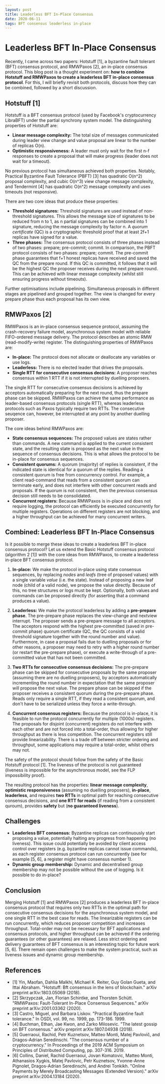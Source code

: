 ```yaml
---
layout: post
title: Leaderless BFT In-Place Consensus
date: 2020-06-11
tags: BFT consensus leaderless in-place
---
```


# Leaderless BFT In-Place Consensus

Recently, I came across two papers: Hotstuff [1], a byzantine fault tolerant (BFT) consensus protocol, and RMWPaxos [2], an in-place consensus protocol.
This blog post is a thought experiment on: **how to combine Hotstuff and RMWPaxos to create a leaderless BFT in-place consensus protocol**.
For this, I will briefly revisit both protocols, discuss how they can be combined, followed by a short discussion.

## Hotstuff [1]
Hotstuff is a BFT consensus protocol (used by Facebook's cryptocurrency LibraBFT) under the partial synchrony system model.
The distinguishing properties of Hotstuff are:
- **Linear message complexity:** The total size of messages communicated during leader view change and value proposal are linear to the number of replicas O(n).
- **Optimistic responsiveness:** A leader must only wait for the first n-f responses to create a proposal that will make progress (leader does not wait for a timeout).

No previous protocol has simultaneous achieved both properties.
Notably, Practical Byzantine Fault Tolerance (PBFT) [3] has quadratic O(n^2) proposal complexity, and cubic O(n^3) view change message complexity, and Tendermint [4] has quadratic O(n^2) message complexity and uses timeouts (not responsive).

There are two core ideas that produce these properties:
* **Threshold signatures:** Threshold signatures are used instead of non-threshold signatures. This allows the message size of signatures to be reduced from n to 1, as n partial signatures can be combined into 1 signature, reducing the message complexity by factor n. A *quorum certificate* (QC) is a cryptographic threshold proof that at least 2f+1 replicas have signed for a value.
* **Three phases:** The consensus protocol consists of three phases instead of two phases: prepare; pre-commit; commit. In comparison, the PBFT protocol consists of two phases: prepare; commit.
The pre-commit phase guarantees that f+1 honest replicas have received and saved the QC from the prepare round.
If this QC is committed, it follows that it will be the highest QC the proposer receives during the next prepare round.
This can be achieved with linear message complexity (whilst still ensuring progress without timeouts).

Further optimisations include pipelining.
Simultaneous proposals in different stages are pipelined and grouped together.
The view is changed for every prepare phase thus each proposal has its own view.

## RMWPaxos [2]
RMWPaxos is an in-place consensus sequence protocol, assuming the crash-recovery failure model, asynchronous system model with reliable FIFO-ordered message delivery.
The protocol describes an atomic RMW (read-modify-write) register.
The distinguishing properties of RMWPaxos are:
- **In-place:** The protocol does not allocate or deallocate any variables or use logs.
- **Leaderless:** There is no elected leader that drives the proposals.
- **Single RTT for consecutive consensus decisions:** A proposer reaches consensus within 1 RTT if it is not interrupted by duelling proposers.

The single RTT for consecutive consensus decisions is achieved by acceptors automatically preparing for the next round, thus the prepare phase can be skipped.
RMWPaxos can achieve the same performance as leader-based consensus protocols (single RTT), whereas leaderless protocols such as Paxos typically require two RTTs.
The consecutive seuqence can, however, be interrupted at any point by another duelling proposer.

The core ideas behind RMWPaxos are:
- **State consensus sequences:** The proposed values are states rather than commands. A new command is applied to the current consistent state, and the resulting state is proposed as the next value in the sequence of consensus decisions. This is what allows the protocol to be in-place for consensus sequences.
- **Consistent quorums:** A quorum (majority) of replies is consistent, if the indicated state is identical for a quorum of the replies. Reading a consistent quorum is free from concurrency control. For example, a client read-command that reads from a consistent quorum can terminate early, and does not interfere with other concurrent reads and proposals. If the quorum is not consistent, then the previous consensus decision still needs to be consolidated.
- **Concurrent registers:** Because RMWPaxos is in-place and does not require logging, the protocol can efficiently be executed concurrently for multiple registers. Operations on different registers are not blocking, and a higher throughput can be achieved for many concurrent writers.

## Combined: Leaderless BFT In-Place Consensus
Is it possible to merge these ideas to create a leaderless BFT in-place consensus protocol?
Let us extend the Basic Hotstuff consensus protocol (algorithm 2 [1]) with the core ideas from RMWPaxos, to create a leaderless in-place BFT consensus protocol.

1. **In-place:**
We make the protocol in-place using state consensus sequences, by replacing *nodes* and *leafs* (tree of proposed values) with a single variable *value* (i.e. the state).
Instead of proposing a new leaf node (child of a valid node), we propose the value directly.
Because of this, no tree structures or logs must be kept.
Optionally, both values and commands can be proposed directly (for asserting that a command produces a value).

2. **Leaderless:**
We make the protocol leaderless by adding a **pre-prepare phase**.
The pre-prepare phase replaces the view-change and nextview interrupt.
The proposer sends a pre-prepare message to all acceptors.
The acceptors respond with the highest pre-committed (saved in pre-commit phase) quorum certificate (QC, the QC consists of a valid threshold signature together with the round number and value).
Furthermore, in case a proposal fails due to duelling proposals or for other reasons, a proposer may need to retry with a higher round number (or restart the pre-prepare phase), or execute a write-through of a pre-committed value that has not been committed.

3. **Two RTTs for consecutive consensus decisions:**
The pre-prepare phase can be skipped for consecutive proposals by the same proposer (assuming there are no duelling proposers), by acceptors automatically incrementing the round number in expectation that the same proposer will propose the next value.
The prepare phase can be skipped if the proposer receives a consistent quorum during the pre-prepare phase.
Reads only require a single RTT, if they read a consistent quorum, and don't have to be serialized unless they force a write-through.

4. **Concurrent consensus registers:**
Because the protocol is in-place, it is feasible to run the protocol concurrently for multiple (1000s) registers.
The proposals for disjoint (concurrent) registers do not interfere with each other and are not forced into a total-order, thus allowing for higher throughput as there is less competition.
The concurrent registers still provide linearizability.
There is a trade off between stricter ordering and throughput, some applications may require a total-order, whilst others may not.

The safety of the protocol should follow from the safety of the Basic Hotstuff protocol [1].
The liveness of the protocol is not guaranteed (liveness is impossible for the asynchronous model, see the FLP impossibility proof).

The resulting protocol has the properties: **linear message complexity**, **optimistic responsiveness** (assuming no duelling proposers), **in-place**, **leaderless**, and requires **two RTTs** in optimal path for reaching consecutive consensus decisions, and **one RTT for reads** (if reading from a consistent quroum), provides **safety** but (**no guaranteed liveness**).

## Challenges
- **Leaderless BFT consensus:** Byzantine replicas can continuously start proposing a value, potentially halting any progress from happening (no liveness). This issue could potentially be avoided by client access control over registers (e.g. byzantine replicas cannot issue commands), as each register consensus protocol can run concurrently (see for example [5, 6], a register might have consensus number 1).
- **Dynamic group membership:** Dynamic and decentralised group membership may not be possible without the use of logging. Is it possible to do in-place?

## Conclusion
Merging Hotstuff [1] and RMWPaxos [2] produces a leaderless BFT in-place consensus protocol that requires only two RTTs in the optimal path for consecutive consensus decisions for the asynchronous system model, and one single RTT in the best case for reads.
The linearizable registers can be run concurrently, which reduces proposer competition and increases throughput.
Total-order may not be necessary for BFT applications and consensus protocols, and higher throughput can be achieved if the ordering guarantees (or other guarantees) are relaxed.
Less strict ordering and delivery guarantees of BFT consensus is an interesting topic for future work [5, 6].
There remain open challenges to make the system practical, such as liveness issues and dynamic group membership.

## References
- [1] Yin, Maofan, Dahlia Malkhi, Michael K. Reiter, Guy Golan Gueta, and Ittai Abraham. "Hotstuff: Bft consensus in the lens of blockchain." arXiv preprint arXiv:1803.05069 (2018).
- [2] Skrzypczak, Jan, Florian Schintke, and Thorsten Schütt. "RMWPaxos: Fault-Tolerant In-Place Consensus Sequences." arXiv preprint arXiv:2001.03362 (2020).
- [3] Castro, Miguel, and Barbara Liskov. "Practical Byzantine fault tolerance." In OSDI, vol. 99, no. 1999, pp. 173-186. 1999.
- [4] Buchman, Ethan, Jae Kwon, and Zarko Milosevic. "The latest gossip on BFT consensus." arXiv preprint arXiv:1807.04938 (2018).
- [5] Guerraoui, Rachid, Petr Kuznetsov, Matteo Monti, Matej Pavlovič, and Dragos-Adrian Seredinschi. "The consensus number of a cryptocurrency." In Proceedings of the 2019 ACM Symposium on Principles of Distributed Computing, pp. 307-316. 2019.
- [6] Collins, Daniel, Rachid Guerraoui, Jovan Komatovic, Matteo Monti, Athanasios Xygkis, Matej Pavlovic, Petr Kuznetsov, Yvonne-Anne Pignolet, Dragos-Adrian Seredinschi, and Andrei Tonkikh. "Online Payments by Merely Broadcasting Messages (Extended Version)." arXiv preprint arXiv:2004.13184 (2020).
